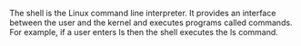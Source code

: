 The shell is the Linux command line interpreter. It provides an interface between the user and the kernel and executes programs called commands. For example, if a user enters ls then the shell executes the ls command.
